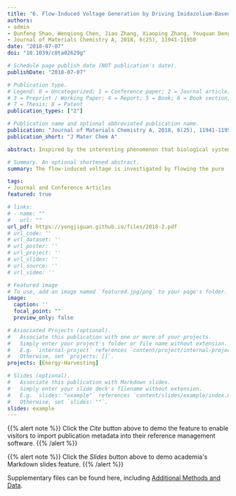 ```yaml
---
title: "6. Flow-Induced Voltage Generation by Driving Imidazolium-Based Ionic Liquids Over a Graphene Nano-Channel (Times cited = 7)"
authors:
- admin
- Qunfeng Shao, Wenqiong Chen, Jiao Zhang, Xiaoping Zhang, Youquan Deng
- Journal of Materials Chemistry A, 2018, 6(25), 11941-11950
date: "2018-07-07"
doi: "10.1039/c8ta02629g"

# Schedule page publish date (NOT publication's date).
publishDate: "2018-07-07"

# Publication type.
# Legend: 0 = Uncategorized; 1 = Conference paper; 2 = Journal article;
# 3 = Preprint / Working Paper; 4 = Report; 5 = Book; 6 = Book section;
# 7 = Thesis; 8 = Patent
publication_types: ["2"]

# Publication name and optional abbreviated publication name.
publication: "Journal of Materials Chemistry A, 2018, 6(25), 11941-11950"
publication_short: "J Mater Chem A"

abstract: Inspired by the interesting phenomenon that biological systems have the inherent skill to generate significant bioelectricity when the salt content in fluids flows over highly selective ion channels on cell membranes, in this study, the flow-induced voltage is investigated by driving the pure bulk roomtemperature ionic liquid (RTIL) 1-ethyl-3-methylimidazolium tetrafluoroborate ([Emim][BF$_{4}$]) flowing over a graphene nano-channel consisting of two parallel single-layered graphene sheets using molecular dynamics simulation for the first time. Considering the combined effect of cations and anions in the adsorbed layer on the free charge carriers of the graphene surfaces (the interactions are 12.0 and 7.0 kJ mol$^{-1}$ per cation/anion and graphene, respectively) and the characteristic of Coulomb's law, we have developed an advanced equation that can effectively and accurately calculate the flow-induced voltage of RTIL and graphene nano-channel system on the nano-scale. A maximum flow-induced voltage of 2.3 mV is obtained from this nano-scaled system because the free charge carrier on the graphene channel surfaces is dragged along the pure bulk RTIL's direction of movement. A saturation of the flow-induced voltage with increased flow velocity is observed, and this saturation can be attributed to the balance between the external driving force and viscous resistance arising from the internal RTIL and graphene nano-channel. Further analysis shows that the flow-induced voltages gradually increase towards saturation from 1.9 to 2.1 mV or decrease from 2.3 to 2.1 mV when the distance between the two parallel single-layered graphene or the area of single-layered graphene of the nano-channel increases from 1 to 5 nm or from 1 to 25 nm$^{2}$, respectively. Additionally, the influence of the system temperature (viscosity) and average flow velocity on the flow-induced voltage is investigated.

# Summary. An optional shortened abstract.
summary: The flow-induced voltage is investigated by flowing the pure [Emim][BF$_{4}$] over a graphene nano-channel consisting of two parallel single-layered graphene sheets using molecular dynamics simulation for the first time.

tags:
- Journal and Conference Articles
featured: true

# links:
# - name: ""
#   url: ""
url_pdf: https://yongjiguan.github.io/files/2018-2.pdf
# url_code: ''
# url_dataset: ''
# url_poster: ''
# url_project: ''
# url_slides: ''
# url_source: ''
# url_video: ''

# Featured image
# To use, add an image named `featured.jpg/png` to your page's folder. 
image:
  caption: ''
  focal_point: ""
  preview_only: false

# Associated Projects (optional).
#   Associate this publication with one or more of your projects.
#   Simply enter your project's folder or file name without extension.
#   E.g. `internal-project` references `content/project/internal-project/index.md`.
#   Otherwise, set `projects: []`.
projects: [Energy-Harvesting]

# Slides (optional).
#   Associate this publication with Markdown slides.
#   Simply enter your slide deck's filename without extension.
#   E.g. `slides: "example"` references `content/slides/example/index.md`.
#   Otherwise, set `slides: ""`.
slides: example
---
```


{{% alert note %}}
Click the *Cite* button above to demo the feature to enable visitors to import publication metadata into their reference management software.
{{% /alert %}}

{{% alert note %}}
Click the *Slides* button above to demo academia's Markdown slides feature.
{{% /alert %}}

Supplementary files can be found here, including [Additional Methods and Data](https://pubs.rsc.org/en/content/articlelanding/2018/ta/c8ta02629g#!divAbstract).